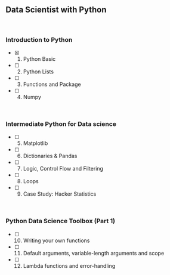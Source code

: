 ## Data Scientist with Python
<br>

### Introduction to Python

- [x] 01. Python Basic
- [ ] 02. Python Lists
- [ ] 03. Functions and Package
- [ ] 04. Numpy
<br>

### Intermediate Python for Data science

- [ ] 05. Matplotlib
- [ ] 06. Dictionaries & Pandas
- [ ] 07. Logic, Control Flow and Filtering
- [ ] 08. Loops
- [ ] 09. Case Study: Hacker Statistics
<br>

### Python Data Science Toolbox (Part 1)

- [ ] 10. Writing your own functions
- [ ] 11. Default arguments, variable-length arguments and scope
- [ ] 12. Lambda functions and error-handling
